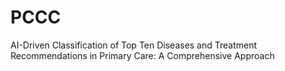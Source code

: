 # PCCC
AI-Driven Classification of Top Ten Diseases and Treatment Recommendations in Primary Care: A Comprehensive Approach
